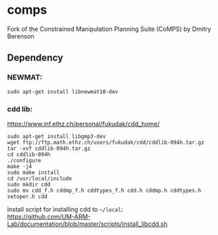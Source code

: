 # comps
Fork of the Constrained Manipulation Planning Suite (CoMPS) by Dmitry Berenson

## Dependency

### NEWMAT:

`sudo apt-get install libnewmat10-dev`

### cdd lib:
https://www.inf.ethz.ch/personal/fukudak/cdd_home/  

```
sudo apt-get install libgmp3-dev
wget ftp://ftp.math.ethz.ch/users/fukudak/cdd/cddlib-094h.tar.gz
tar -xvf cddlib-094h.tar.gz
cd cddlib-094h
./configure
make -j4
sudo make install
cd /usr/local/include
sudo mkdir cdd
sudo mv cdd_f.h cddmp_f.h cddtypes_f.h cdd.h cddmp.h cddtypes.h setoper.h cdd
```

Install script for installing cdd to `~/local`:  
https://github.com/UM-ARM-Lab/documentation/blob/master/scripts/install_libcdd.sh
